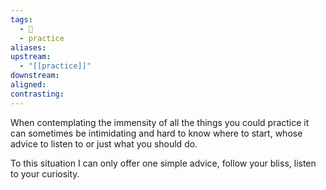 ```yaml
---
tags:
  - 🌱
  - practice
aliases: 
upstream:
  - "[[practice]]"
downstream: 
aligned: 
contrasting:
---
```

When contemplating the immensity of all the things you could practice it can sometimes be intimidating and hard to know where to start, whose advice to listen to or just what you should do. 

To this situation I can only offer one simple advice, follow your bliss, listen to your curiosity. 